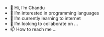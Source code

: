 - 👋 Hi, I’m Chandu 
- 👀 I’m interested in programming languages
- 🌱 I’m currently learning to internet
- 💞️ I’m looking to collaborate on ...
- 📫 How to reach me ...

<!---
Chandusaini2002/Chandusaini2002 is a ✨ special ✨ repository because its `README.md` (this file) appears on your GitHub profile.
You can click the Preview link to take a look at your changes.
--->
